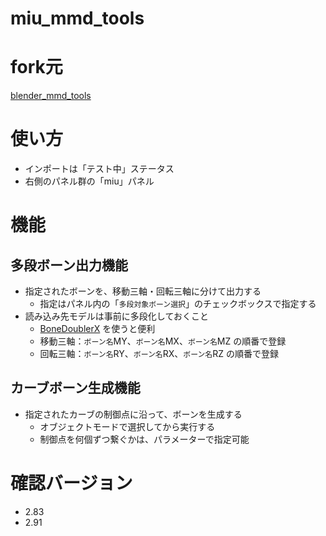 miu_mmd_tools 
===========

# fork元

[blender_mmd_tools](https://github.com/powroupi/blender_mmd_tools/)

# 使い方

- インポートは「テスト中」ステータス
- 右側のパネル群の「miu」パネル

# 機能

## 多段ボーン出力機能

- 指定されたボーンを、移動三軸・回転三軸に分けて出力する
    - 指定はパネル内の「`多段対象ボーン選択`」のチェックボックスで指定する
- 読み込み先モデルは事前に多段化しておくこと
    - [BoneDoublerX](http://www.paperguitar.com/mmd-related-items/135-bonedobulerx.html) を使うと便利
    - 移動三軸：`ボーン名`MY、`ボーン名`MX、`ボーン名`MZ の順番で登録
    - 回転三軸：`ボーン名`RY、`ボーン名`RX、`ボーン名`RZ の順番で登録

## カーブボーン生成機能

- 指定されたカーブの制御点に沿って、ボーンを生成する
    - オブジェクトモードで選択してから実行する
    - 制御点を何個ずつ繋ぐかは、パラメーターで指定可能


# 確認バージョン

- 2.83
- 2.91

